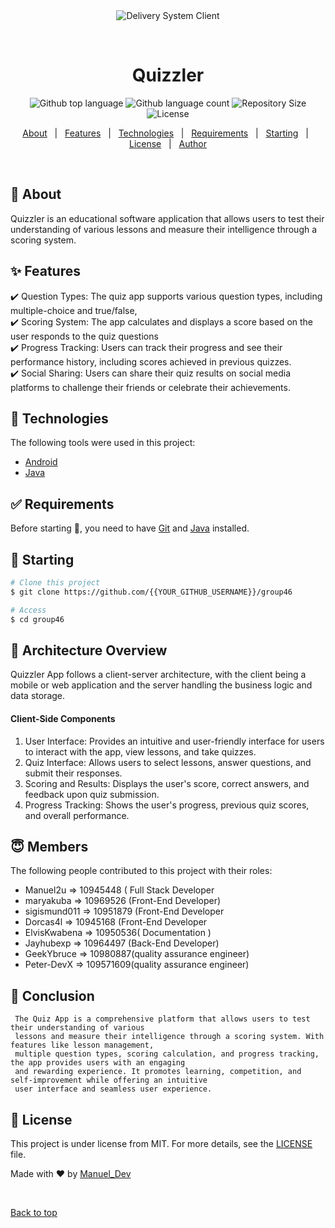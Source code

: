 <div align="center" id="top"> 
  <img src="./.github/app.gif" alt="Delivery System Client" />

&#xa0;

  <!-- <a href="https://deliverysystemclient.netlify.app">Demo</a> -->
</div>

<h1 align="center">Quizzler</h1>

<p align="center">
  <img alt="Github top language" src="https://img.shields.io/github/languages/top/{{YOUR_GITHUB_USERNAME}}/delivery-system-client?color=56BEB8">

  <img alt="Github language count" src="https://img.shields.io/github/languages/count/{{YOUR_GITHUB_USERNAME}}/delivery-system-client?color=56BEB8">

  <img alt="Repository Size" src="https://img.shields.io/github/repo-size/{{YOUR_GITHUB_USERNAME}}/delivery-system-client?color=56BEB8">

  <img alt="License" src="https://img.shields.io/github/license/{{YOUR_GITHUB_USERNAME}}/delivery-system-client?color=56BEB8">

  <!-- <img alt="Github issues" src="https://img.shields.io/github/issues/{{YOUR_GITHUB_USERNAME}}/delivery-system-client?color=56BEB8" /> -->

  <!-- <img alt="Github forks" src="https://img.shields.io/github/forks/{{YOUR_GITHUB_USERNAME}}/delivery-system-client?color=56BEB8" /> -->

  <!-- <img alt="Github stars" src="https://img.shields.io/github/stars/{{YOUR_GITHUB_USERNAME}}/delivery-system-client?color=56BEB8" /> -->
</p>

<!-- Status -->

<!-- <h4 align="center">
	🚧  Delivery System Client 🚀 Under construction...  🚧
</h4>

<hr> -->

<p align="center">
  <a href="#dart-about">About</a> &#xa0; | &#xa0; 
  <a href="#sparkles-features">Features</a> &#xa0; | &#xa0;
  <a href="#rocket-technologies">Technologies</a> &#xa0; | &#xa0;
  <a href="#white_check_mark-requirementsforapp">Requirements</a> &#xa0; | &#xa0;
  <a href="#checkered_flag-starting">Starting</a> &#xa0; | &#xa0;
  <a href="#memo-license">License</a> &#xa0; | &#xa0;
  <a href="https://github.com/{{YOUR_GITHUB_USERNAME}}" target="_blank">Author</a>
</p>

<br>

## :dart: About

Quizzler is an educational software application that allows users to test their understanding of various lessons and measure their intelligence through a scoring system. 

## :sparkles: Features

:heavy_check_mark: Question Types: The quiz app supports various question types, including multiple-choice and true/false,\
:heavy_check_mark: Scoring System: The app calculates and displays a score based on the user responds to the quiz questions\
:heavy_check_mark: Progress Tracking: Users can track their progress and see their performance history, including scores achieved in previous quizzes.\
:heavy_check_mark: Social Sharing: Users can share their quiz results on social media platforms to challenge their friends or celebrate their achievements.

## :rocket: Technologies

The following tools were used in this project:

- [Android](https://android.com/)
- [Java](https://oracle.com/)

## :white_check_mark: Requirements

Before starting :checkered_flag:, you need to have [Git](https://git-scm.com) and [Java](https://nodejs.org/en/) installed.

## :checkered_flag: Starting

```bash
# Clone this project
$ git clone https://github.com/{{YOUR_GITHUB_USERNAME}}/group46

# Access
$ cd group46


```

## :robot: Architecture Overview

   Quizzler App follows a client-server architecture, with the client being a mobile or web application 
   and the server handling the business logic and data storage.

<h4>Client-Side Components</h4>

1.  User Interface: Provides an intuitive and user-friendly interface for users to interact with the app, view lessons, and take quizzes.
2.  Quiz Interface: Allows users to select lessons, answer questions, and submit their responses.
3.  Scoring and Results: Displays the user's score, correct answers, and feedback upon quiz submission.
4.  Progress Tracking: Shows the user's progress, previous quiz scores, and overall performance.



## :innocent: Members

The following people contributed to this project with their roles:

- Manuel2u => 10945448 ( Full Stack Developer
- maryakuba => 10969526 (Front-End Developer)
- sigismund011 => 10951879 (Front-End Developer
- Dorcas4l => 10945168 (Front-End Developer
- ElvisKwabena => 10950536( Documentation )
- Jayhubexp => 10964497 (Back-End Developer)
- GeekYbruce => 10980887(quality assurance engineer)
- Peter-DevX => 109571609(quality assurance engineer)

## :triangular_flag_on_post: Conclusion

```
 The Quiz App is a comprehensive platform that allows users to test their understanding of various
 lessons and measure their intelligence through a scoring system. With features like lesson management,
 multiple question types, scoring calculation, and progress tracking, the app provides users with an engaging
 and rewarding experience. It promotes learning, competition, and self-improvement while offering an intuitive
 user interface and seamless user experience.

```

## :memo: License

This project is under license from MIT. For more details, see the [LICENSE](LICENSE.md) file.

Made with :heart: by <a href="https://github.com/Manuel2u" target="_blank">Manuel_Dev</a>

&#xa0;

<a href="#top">Back to top</a>


[//]: # "NB: In the previous commits we were working on a BMI calculator and we switched over to the Quiz App ."

#
